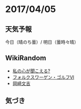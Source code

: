 # 2017/04/05

## 天気予報

今日（晴のち曇）/ 明日（曇時々晴）

## WikiRandom

* [私の心が聞こえる?](https://ja.wikipedia.org/wiki/%E7%A7%81%E3%81%AE%E5%BF%83%E3%81%8C%E8%81%9E%E3%81%93%E3%81%88%E3%82%8B%3F)
* [フォルクスワーゲン・ゴルフVI](https://ja.wikipedia.org/wiki/%E3%83%95%E3%82%A9%E3%83%AB%E3%82%AF%E3%82%B9%E3%83%AF%E3%83%BC%E3%82%B2%E3%83%B3%E3%83%BB%E3%82%B4%E3%83%AB%E3%83%95VI)
* [岡崎文吉](https://ja.wikipedia.org/wiki/%E5%B2%A1%E5%B4%8E%E6%96%87%E5%90%89)

## 気づき

